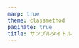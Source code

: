 ```yaml
---
marp: true
theme: classmethod
paginate: true
title: サンプルタイトル
---
```


<script type="module">
import mermaid from 'https://cdn.jsdelivr.net/npm/mermaid@11.4.1/dist/mermaid.esm.min.mjs';
mermaid.initialize({ startOnLoad: true });
</script>

<style>
.mermaid {
  background: transparent !important;
}
</style>
